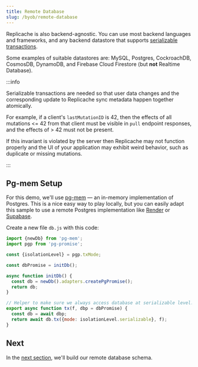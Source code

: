 ```yaml
---
title: Remote Database
slug: /byob/remote-database
---
```


Replicache is also backend-agnostic. You can use most backend languages and frameworks, and any backend datastore that supports [serializable transactions](https://en.wikipedia.org/wiki/Serializability).

Some examples of suitable datastores are: MySQL, Postgres, CockroachDB, CosmosDB, DynamoDB, and Firebase Cloud Firestore (but **not** Realtime Database).

:::info

Serializable transactions are needed so that user data changes and the corresponding update to Replicache sync metadata happen together atomically.

For example, if a client's `lastMutationID` is 42, then the effects of all mutations <= 42 from that client must be visible in `pull` endpoint responses, and the effects of > 42 must not be present.

If this invariant is violated by the server then Replicache may not function properly and the UI of your application may exhibit weird behavior, such as duplicate or missing mutations.

:::

## Pg-mem Setup

For this demo, we'll use [pg-mem](https://github.com/oguimbal/pg-mem) — an in-memory implementation of Postgres. This is a nice easy way to play locally, but you can easily adapt this sample to use a remote Postgres implementation like [Render](https://render.com/) or [Supabase](https://supabase.com/).

Create a new file `db.js` with this code:

```js
import {newDb} from 'pg-mem';
import pgp from 'pg-promise';

const {isolationLevel} = pgp.txMode;

const dbPromise = initDb();

async function initDb() {
  const db = newDb().adapters.createPgPromise();
  return db;
}

// Helper to make sure we always access database at serializable level.
export async function tx(f, dbp = dbPromise) {
  const db = await dbp;
  return await db.tx({mode: isolationLevel.serializable}, f);
}
```

## Next

In the [next section](./database-schema.md), we'll build our remote database schema.
